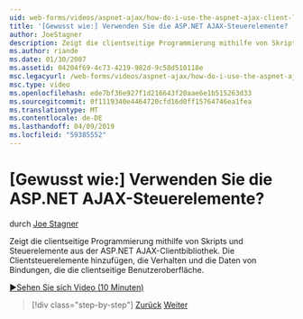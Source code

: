```yaml
---
uid: web-forms/videos/aspnet-ajax/how-do-i-use-the-aspnet-ajax-client-library-controls
title: '[Gewusst wie:] Verwenden Sie die ASP.NET AJAX-Steuerelemente? | Microsoft-Dokumentation'
author: JoeStagner
description: Zeigt die clientseitige Programmierung mithilfe von Skripts und Steuerelemente aus der ASP.NET AJAX-Clientbibliothek. Die Clientsteuerelemente werden die Aktionen, Behavio hinzufügen...
ms.author: riande
ms.date: 01/30/2007
ms.assetid: 04204f69-4c73-4219-982d-9c58d510118e
msc.legacyurl: /web-forms/videos/aspnet-ajax/how-do-i-use-the-aspnet-ajax-client-library-controls
msc.type: video
ms.openlocfilehash: ede7bf36e927f1d216643f20aae6e1b515263d33
ms.sourcegitcommit: 0f1119340e4464720cfd16d0ff15764746ea1fea
ms.translationtype: MT
ms.contentlocale: de-DE
ms.lasthandoff: 04/09/2019
ms.locfileid: "59385552"
---
```

# <a name="how-do-i-use-the-aspnet-ajax-client-library-controls"></a>[Gewusst wie:] Verwenden Sie die ASP.NET AJAX-Steuerelemente?

durch [Joe Stagner](https://github.com/JoeStagner)

Zeigt die clientseitige Programmierung mithilfe von Skripts und Steuerelemente aus der ASP.NET AJAX-Clientbibliothek. Die Clientsteuerelemente hinzufügen, die Verhalten und die Daten von Bindungen, die die clientseitige Benutzeroberfläche.

[&#9654;Sehen Sie sich Video (10 Minuten)](https://channel9.msdn.com/Blogs/ASP-NET-Site-Videos/how-do-i-use-the-aspnet-ajax-client-library-controls)

> [!div class="step-by-step"]
> [Zurück](how-do-i-aspnet-ajax-enable-an-existing-web-service.md)
> [Weiter](how-do-i-use-an-aspnet-ajax-scriptmanagerproxy.md)
